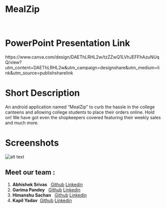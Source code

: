 # MealZip
<br>
<h1>PowerPoint Presentation Link </h1>
<p>https://www.canva.com/design/DAEThLRHL2w/tzZZwQ1LVhJEFFhAzuNUqQ/view?utm_content=DAEThLRHL2w&utm_campaign=designshare&utm_medium=link&utm_source=publishsharelink</p>
<h1>Short Description </h1>
An android application  named “MealZip” to curb the hassle in the college canteens and allowing college students to place their orders online. Hold on! We have got even the shopkeepers covered featuring their weekly sales and much more. 

<h1>Screenshots</h1>

![alt text](https://raw.githubusercontent.com/AbhishekSrivas114319/MealZip/master/all.png)

## Meet our team :
1. __Abhishek Srivas__ &nbsp; <a href="https://github.com/AbhishekSrivas114319">Github</a> <a href="https://www.linkedin.com/in/abhishek-srivas-8421611a1/">Linkedin</a>
2. __Garima Pandey__ &nbsp;  <a href="https://github.com/garima652001">Github</a> <a href="https://www.linkedin.com/in/----/">Linkedin</a>
3. __Himanshu Sachan__ &nbsp; <a href="https://github.com/h01sachan">Github</a> <a href="https://www.linkedin.com/in/----/">Linkedin</a>
4. __Kapil Yadav__  &nbsp;<a href="https://github.com/KapilYadav-dev">Github</a> <a href="https://www.linkedin.com/in/----/">Linkedin</a>

